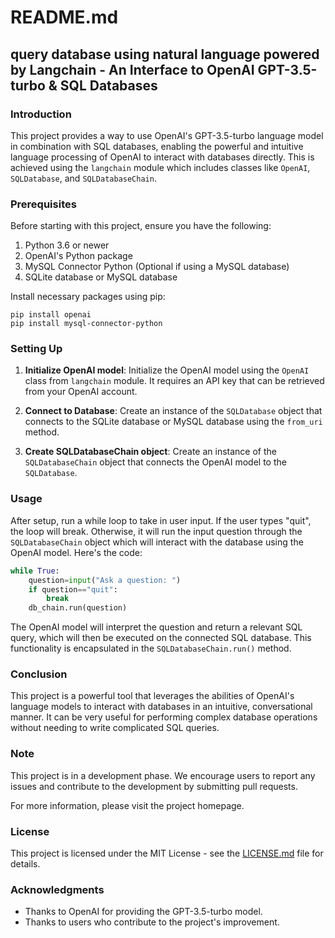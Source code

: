 # README.md

## query database using natural language powered by Langchain - An Interface to OpenAI GPT-3.5-turbo & SQL Databases

### Introduction
This project provides a way to use OpenAI's GPT-3.5-turbo language model in combination with SQL databases, enabling the powerful and intuitive language processing of OpenAI to interact with databases directly. This is achieved using the `langchain` module which includes classes like `OpenAI`, `SQLDatabase`, and `SQLDatabaseChain`.

### Prerequisites
Before starting with this project, ensure you have the following:
1. Python 3.6 or newer
2. OpenAI's Python package
3. MySQL Connector Python (Optional if using a MySQL database)
4. SQLite database or MySQL database

Install necessary packages using pip:
```
pip install openai
pip install mysql-connector-python
```

### Setting Up
1. **Initialize OpenAI model**: Initialize the OpenAI model using the `OpenAI` class from `langchain` module. It requires an API key that can be retrieved from your OpenAI account.

2. **Connect to Database**: Create an instance of the `SQLDatabase` object that connects to the SQLite database or MySQL database using the `from_uri` method.

3. **Create SQLDatabaseChain object**: Create an instance of the `SQLDatabaseChain` object that connects the OpenAI model to the `SQLDatabase`.

### Usage

After setup, run a while loop to take in user input. If the user types "quit", the loop will break. Otherwise, it will run the input question through the `SQLDatabaseChain` object which will interact with the database using the OpenAI model. Here's the code:

```python
while True:
    question=input("Ask a question: ")
    if question=="quit":
        break
    db_chain.run(question)
```
The OpenAI model will interpret the question and return a relevant SQL query, which will then be executed on the connected SQL database. This functionality is encapsulated in the `SQLDatabaseChain.run()` method.

### Conclusion
This project is a powerful tool that leverages the abilities of OpenAI's language models to interact with databases in an intuitive, conversational manner. It can be very useful for performing complex database operations without needing to write complicated SQL queries.

### Note
This project is in a development phase. We encourage users to report any issues and contribute to the development by submitting pull requests.

For more information, please visit the project homepage.

### License
This project is licensed under the MIT License - see the [LICENSE.md](LICENSE.md) file for details.

### Acknowledgments
* Thanks to OpenAI for providing the GPT-3.5-turbo model.
* Thanks to users who contribute to the project's improvement.
